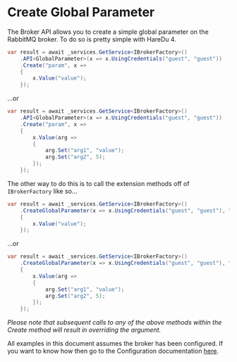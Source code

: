 # Create Global Parameter

The Broker API allows you to create a simple global parameter on the RabbitMQ broker. To do so is pretty simple with HareDu 4.

```c#
var result = await _services.GetService<IBrokerFactory>()
    .API<GlobalParameter>(x => x.UsingCredentials("guest", "guest"))
    .Create("param", x =>
    {
        x.Value("value");
    });
```
...or

```c#
var result = await _services.GetService<IBrokerFactory>()
    .API<GlobalParameter>(x => x.UsingCredentials("guest", "guest"))
    .Create("param", x =>
    {
        x.Value(arg =>
        {
            arg.Set("arg1", "value");
            arg.Set("arg2", 5);
        });
    });
```
The other way to do this is to call the extension methods off of ```IBrokerFactory``` like so...

```c#
var result = await _services.GetService<IBrokerFactory>()
    .CreateGlobalParameter(x => x.UsingCredentials("guest", "guest"), "param", x =>
    {
        x.Value("value");
    });
```
...or

```c#
var result = await _services.GetService<IBrokerFactory>()
    .CreateGlobalParameter(x => x.UsingCredentials("guest", "guest"), "param", x =>
    {
        x.Value(arg =>
        {
            arg.Set("arg1", "value");
            arg.Set("arg2", 5);
        });
    });
```

*Please note that subsequent calls to any of the above methods within the Create method will result in overriding the argument.*

All examples in this document assumes the broker has been configured. If you want to know how then go to the Configuration documentation [here](https://github.com/ahives/HareDu3/blob/master/docs/configuration.md).

